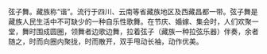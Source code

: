 

弦子舞。藏族称“谐”。流行于四川、云南等省藏族地区及西藏昌都一带。弦子舞是藏族人民生活中不可缺少的一种自乐性歌舞。在节庆、婚嫁、集会时，人们欢聚一堂，舞时围成圆圈，领舞者边歌边舞，拉着弦子（藏族一种拉弦乐器）伴奏，余者随之，时而向圈内聚拢，时而散开，双手甩动长袖，动作优美。

